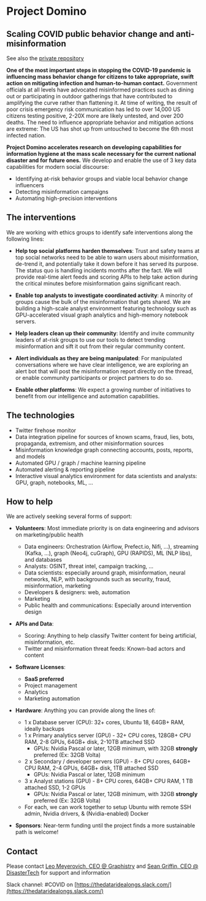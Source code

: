 # Project Domino

## Scaling COVID public behavior change and anti-misinformation

See also the [private repository](https://github.com/graphistry/ProjectDomino-internal)

**One of the most important steps in stopping the COVID-19 pandemic is influencing mass behavior change for citizens to take appropriate, swift action on mitigating infection and human-to-human contact.** Government officials at all levels have advocated misinformed practices such as dining out or participating in outdoor gatherings that have contributed to amplifying the curve rather than flattening it. At time of writing, the result of poor crisis emergency risk communication has led to over 14,000 US citizens testing positive, 2-20X more are likely untested, and over 200 deaths. The need to influence appropriate behavior and mitigation actions are extreme: The US has shot up from untouched to become the 6th most infected nation. 

**Project Domino accelerates research on developing capabilities for information hygiene at the mass scale necessary for the current national disaster and for future ones.** We develop and enable the use of 3 key data capabilities for modern social discourse: 
* Identifying at-risk behavior groups and viable local behavior change influencers
* Detecting misinformation campaigns
* Automating high-precision interventions

## The interventions

We are working with ethics groups to identify safe interventions along the following lines:

* **Help top social platforms harden themselves**: Trust and safety teams at top social networks need to be able to warn users about misinformation, de-trend it, and potentially take it down before it has served its purpose. The status quo is handling incidents months after the fact. We will provide real-time alert feeds and scoring APIs to help take action during the critical minutes before misinformation gains significant reach.

* **Enable top analysts to investigate coordinated activity**: A minority of groups cause the bulk of the misinformation that gets shared. We are building a high-scale analyst environment featuring technology such as GPU-accelerated visual graph analytics and high-memory notebook servers.

* **Help leaders clean up their community**: Identify and invite community leaders of at-risk groups to use our tools to detect trending misinformation and sift it out from their regular community content.

* **Alert individuals as they are being manipulated**: For manipulated conversations where we have clear intelligence, we are exploring an alert bot that will post the misinformation report directly on the thread, or enable community participants or project partners to do so.

* **Enable other platforms**: We expect a growing number of initiatives to benefit from our intelligence and automation capabilities.

## The technologies

* Twitter firehose monitor
* Data integration pipeline for sources of known scams, fraud, lies, bots, propaganda, extremism, and other misinformation sources
* Misinformation knowledge graph connecting accounts, posts, reports, and models
* Automated GPU / graph / machine learning pipeline
* Automated alerting & reporting pipeline
* Interactive visual analytics environment for data scientists and analysts: GPU, graph, notebooks, ML, ...

## How to help

We are actively seeking several forms of support:

* **Volunteers**: Most immediate priority is on data engineering and advisors on marketing/public health
  * Data engineers: Orchestration (Airflow, Prefect.io, Nifi, ...), streaming (Kafka, ...),  graph (Neo4j, cuGraph), GPU (RAPIDS), ML (NLP libs), and databases
  * Analysts: OSINT, threat intel, campaign tracking, ...
  * Data scientists: especially around graph, misinformation, neural networks, NLP, with backgrounds such as security, fraud,  misinformation, marketing
  * Developers & designers: web, automation
  * Marketing
  * Public health and communications: Especially around intervention design

* **APIs and Data**: 
  * Scoring: Anything to help classify Twitter content for being artificial, misinformation, etc.
  * Twitter and misinformation threat feeds: Known-bad actors and content

* **Software Licenses**:
  * **SaaS preferred**
  * Project management
  * Analytics
  * Marketing automation

* **Hardware**: Anything you can provide along the lines of:
  * 1 x Database server (CPU): 32+ cores, Ubuntu 18, 64GB+ RAM, ideally backups
  * 1 x Primary analytics server (GPU) - 32+ CPU cores, 128GB+ CPU RAM, 2-8 GPUs, 64GB+ disk, 2-10TB attached SSD
    * GPUs: Nvidia Pascal or later, 12GB minimum, with 32GB **strongly** preferred (Ex: 32GB Volta)
  * 2 x Secondary / developer servers (GPU) - 8+ CPU cores, 64GB+ CPU RAM, 2-4 GPUs, 64GB+ disk, 1TB attached SSD
    * GPUs: Nvidia Pascal or later, 12GB minimum
  * 3 x Analyst stations (GPU) - 8+ CPU cores, 64GB+ CPU RAM, 1 TB attached SSD, 1-2 GPUs
    * GPUs: Nvidia Pascal or later, 12GB minimum, with 32GB **strongly** preferred (Ex: 32GB Volta)
  * For each, we can work together to setup Ubuntu with remote SSH admin, Nvidia drivers, & (Nvidia-enabled) Docker

* **Sponsors**: Near-term funding until the project finds a more sustainable path is welcome!

## Contact

Please contact [Leo Meyerovich, CEO @ Graphistry](https://www.linkedin.com/in/leo-meyerovich-09649219) and [Sean Griffin, CEO @ DisasterTech](https://www.linkedin.com/in/seanmichaelgriffin/) for support and information

Slack channel: #COVID on [https://thedataridealongs.slack.com/](https://thedataridealongs.slack.com/)
